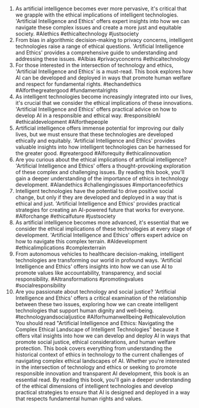 1. As artificial intelligence becomes ever more pervasive, it's critical that we grapple with the ethical implications of intelligent technologies. 'Artificial Intelligence and Ethics' offers expert insights into how we can navigate these complex issues and create a more just and equitable society. #AIethics #ethicaltechnology #justsociety
2. From bias in algorithmic decision-making to privacy concerns, intelligent technologies raise a range of ethical questions. 'Artificial Intelligence and Ethics' provides a comprehensive guide to understanding and addressing these issues. #AIbias #privacyconcerns #ethicaltechnology
3. For those interested in the intersection of technology and ethics, 'Artificial Intelligence and Ethics' is a must-read. This book explores how AI can be developed and deployed in ways that promote human welfare and respect for fundamental rights. #techandethics #AIforthegreatergood #fundamentalrights
4. As intelligent technologies become increasingly integrated into our lives, it's crucial that we consider the ethical implications of these innovations. 'Artificial Intelligence and Ethics' offers practical advice on how to develop AI in a responsible and ethical way. #responsibleAI #ethicaldevelopment #AIforthepeople
5. Artificial intelligence offers immense potential for improving our daily lives, but we must ensure that these technologies are developed ethically and equitably. 'Artificial Intelligence and Ethics' provides valuable insights into how intelligent technologies can be harnessed for the greater good. #greatergood #AIforequity #ethicalinnovation
6. Are you curious about the ethical implications of artificial intelligence? 'Artificial Intelligence and Ethics' offers a thought-provoking exploration of these complex and challenging issues. By reading this book, you'll gain a deeper understanding of the importance of ethics in technology development. #AIandethics #challengingissues #importanceofethics
7. Intelligent technologies have the potential to drive positive social change, but only if they are developed and deployed in a way that is ethical and just. 'Artificial Intelligence and Ethics' provides practical strategies for creating an AI-powered future that works for everyone. #AIforchange #ethicalfuture #justsociety
8. As artificial intelligence becomes more advanced, it's essential that we consider the ethical implications of these technologies at every stage of development. 'Artificial Intelligence and Ethics' offers expert advice on how to navigate this complex terrain. #AIdevelopment #ethicalimplications #complexterrain
9. From autonomous vehicles to healthcare decision-making, intelligent technologies are transforming our world in profound ways. 'Artificial Intelligence and Ethics' offers insights into how we can use AI to promote values like accountability, transparency, and social responsibility. #AItransformations #promotingvalues #socialresponsibility
10. Are you passionate about technology and social justice? 'Artificial Intelligence and Ethics' offers a critical examination of the relationship between these two issues, exploring how we can create intelligent technologies that support human dignity and well-being. #technologyandsocialjustice #AIforhumanwellbeing #ethicalevolution
You should read "Artificial Intelligence and Ethics: Navigating the Complex Ethical Landscape of Intelligent Technologies" because it offers vital insights into how we can develop and deploy AI in ways that promote social justice, ethical considerations, and human welfare protection. This book covers everything from understanding the historical context of ethics in technology to the current challenges of navigating complex ethical landscapes of AI. Whether you're interested in the intersection of technology and ethics or seeking to promote responsible innovation and transparent AI development, this book is an essential read. By reading this book, you'll gain a deeper understanding of the ethical dimensions of intelligent technologies and develop practical strategies to ensure that AI is designed and deployed in a way that respects fundamental human rights and values.
